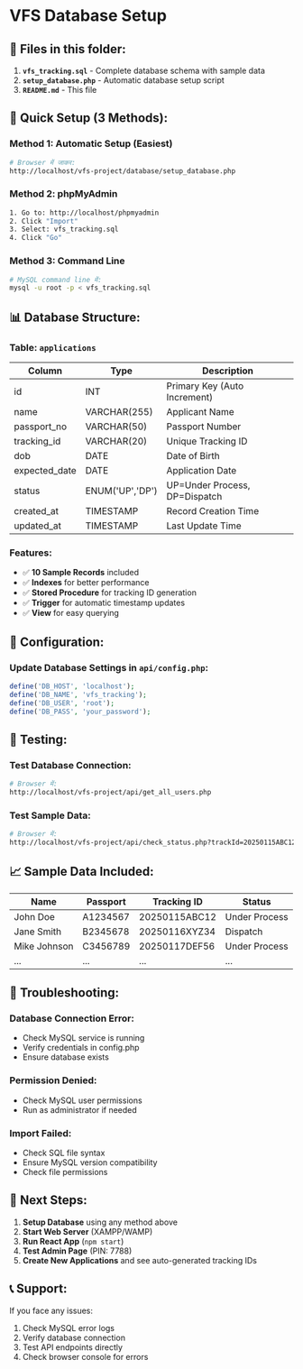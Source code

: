 # VFS Database Setup

## 📁 Files in this folder:

1. **`vfs_tracking.sql`** - Complete database schema with sample data
2. **`setup_database.php`** - Automatic database setup script
3. **`README.md`** - This file

## 🚀 Quick Setup (3 Methods):

### Method 1: Automatic Setup (Easiest)
```bash
# Browser में जाकर:
http://localhost/vfs-project/database/setup_database.php
```

### Method 2: phpMyAdmin
```bash
1. Go to: http://localhost/phpmyadmin
2. Click "Import"
3. Select: vfs_tracking.sql
4. Click "Go"
```

### Method 3: Command Line
```bash
# MySQL command line में:
mysql -u root -p < vfs_tracking.sql
```

## 📊 Database Structure:

### Table: `applications`
| Column | Type | Description |
|--------|------|-------------|
| id | INT | Primary Key (Auto Increment) |
| name | VARCHAR(255) | Applicant Name |
| passport_no | VARCHAR(50) | Passport Number |
| tracking_id | VARCHAR(20) | Unique Tracking ID |
| dob | DATE | Date of Birth |
| expected_date | DATE | Application Date |
| status | ENUM('UP','DP') | UP=Under Process, DP=Dispatch |
| created_at | TIMESTAMP | Record Creation Time |
| updated_at | TIMESTAMP | Last Update Time |

### Features:
- ✅ **10 Sample Records** included
- ✅ **Indexes** for better performance
- ✅ **Stored Procedure** for tracking ID generation
- ✅ **Trigger** for automatic timestamp updates
- ✅ **View** for easy querying

## 🔧 Configuration:

### Update Database Settings in `api/config.php`:
```php
define('DB_HOST', 'localhost');
define('DB_NAME', 'vfs_tracking');
define('DB_USER', 'root');
define('DB_PASS', 'your_password');
```

## 🧪 Testing:

### Test Database Connection:
```bash
# Browser में:
http://localhost/vfs-project/api/get_all_users.php
```

### Test Sample Data:
```bash
# Browser में:
http://localhost/vfs-project/api/check_status.php?trackId=20250115ABC12&dob=1990-05-15
```

## 📈 Sample Data Included:

| Name | Passport | Tracking ID | Status |
|------|----------|-------------|--------|
| John Doe | A1234567 | 20250115ABC12 | Under Process |
| Jane Smith | B2345678 | 20250116XYZ34 | Dispatch |
| Mike Johnson | C3456789 | 20250117DEF56 | Under Process |
| ... | ... | ... | ... |

## 🚨 Troubleshooting:

### Database Connection Error:
- Check MySQL service is running
- Verify credentials in config.php
- Ensure database exists

### Permission Denied:
- Check MySQL user permissions
- Run as administrator if needed

### Import Failed:
- Check SQL file syntax
- Ensure MySQL version compatibility
- Check file permissions

## 🎯 Next Steps:

1. **Setup Database** using any method above
2. **Start Web Server** (XAMPP/WAMP)
3. **Run React App** (`npm start`)
4. **Test Admin Page** (PIN: 7788)
5. **Create New Applications** and see auto-generated tracking IDs

## 📞 Support:

If you face any issues:
1. Check MySQL error logs
2. Verify database connection
3. Test API endpoints directly
4. Check browser console for errors
